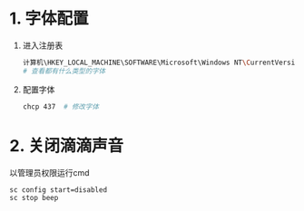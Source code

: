 # 1. 字体配置

1. 进入注册表

   ```bash
   计算机\HKEY_LOCAL_MACHINE\SOFTWARE\Microsoft\Windows NT\CurrentVersion\Console\TrueTypeFont
   # 查看都有什么类型的字体
   ```

2. 配置字体

   ```bash
   chcp 437  # 修改字体
   ```

# 2. 关闭滴滴声音

以管理员权限运行cmd

```bash
sc config start=disabled
sc stop beep
```





